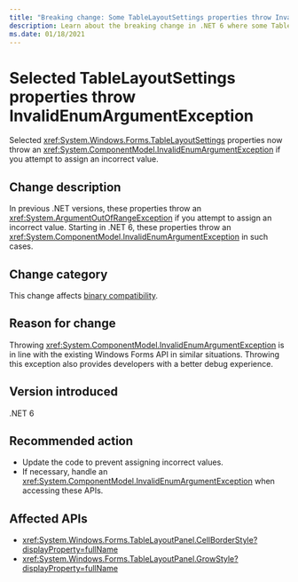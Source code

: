 ```yaml
---
title: "Breaking change: Some TableLayoutSettings properties throw InvalidEnumArgumentException"
description: Learn about the breaking change in .NET 6 where some TableLayoutSettings APIs now throw an InvalidEnumArgumentException for invalid arguments.
ms.date: 01/18/2021
---
```

# Selected TableLayoutSettings properties throw InvalidEnumArgumentException

Selected <xref:System.Windows.Forms.TableLayoutSettings> properties now throw an <xref:System.ComponentModel.InvalidEnumArgumentException> if you attempt to assign an incorrect value.

## Change description

In previous .NET versions, these properties throw an <xref:System.ArgumentOutOfRangeException> if you attempt to assign an incorrect value. Starting in .NET 6, these properties throw an <xref:System.ComponentModel.InvalidEnumArgumentException> in such cases.

## Change category

This change affects [binary compatibility](../../categories.md#binary-compatibility).

## Reason for change

Throwing <xref:System.ComponentModel.InvalidEnumArgumentException> is in line with the existing Windows Forms API in similar situations. Throwing this exception also provides developers with a better debug experience.

## Version introduced

.NET 6

## Recommended action

- Update the code to prevent assigning incorrect values.
- If necessary, handle an <xref:System.ComponentModel.InvalidEnumArgumentException> when accessing these APIs.

## Affected APIs

- <xref:System.Windows.Forms.TableLayoutPanel.CellBorderStyle?displayProperty=fullName>
- <xref:System.Windows.Forms.TableLayoutPanel.GrowStyle?displayProperty=fullName>
